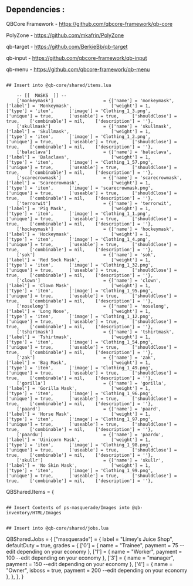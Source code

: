 
## Dependencies :

QBCore Framework - https://github.com/qbcore-framework/qb-core

PolyZone - https://github.com/mkafrin/PolyZone

qb-target - https://github.com/BerkieBb/qb-target

qb-input - https://github.com/qbcore-framework/qb-input

qb-menu - https://github.com/qbcore-framework/qb-menu



```

## Insert into @qb-core/shared/items.lua 

    -- [[  MASKS  ]] --
    ['monkeymask']  				 = {['name'] = 'monkeymask', 				    ['label'] = 'Monkeymask',  	            ['weight'] = 1,  		['type'] = 'item',  	['image'] = 'Clothing_1_3.png',  		['unique'] = true,  	['useable'] = true,  	['shouldClose'] = true,    ['combinable'] = nil, 	['description'] = ''},
    ['skullmask']  					 = {['name'] = 'skullmask', 				    ['label'] = 'Skullmask',  	            ['weight'] = 1,  		['type'] = 'item',  	['image'] = 'Clothing_1_2.png',  		['unique'] = true,  	['useable'] = true,  	['shouldClose'] = true,    ['combinable'] = nil, 	['description'] = ''},
    ['balaclava']  					 = {['name'] = 'balaclava', 				    ['label'] = 'Balaclava',  	            ['weight'] = 1,  		['type'] = 'item',  	['image'] = 'Clothing_1_57.png',  		['unique'] = true,  	['useable'] = true,  	['shouldClose'] = true,    ['combinable'] = nil, 	['description'] = ''},
    ['scarecrowmask']  				 = {['name'] = 'scarecrowmask', 				['label'] = 'Scarecrowmask',  	        ['weight'] = 1,  		['type'] = 'item',  	['image'] = 'scarecrowmask.png',  		['unique'] = true,  	['useable'] = true,  	['shouldClose'] = true,    ['combinable'] = nil, 	['description'] = ''},
    ['terrorwit']  				     = {['name'] = 'terrorwit', 				    ['label'] = 'Pig Mask',  	            ['weight'] = 1,  		['type'] = 'item',  	['image'] = 'Clothing_1_1.png',  		['unique'] = true,  	['useable'] = true,  	['shouldClose'] = true,    ['combinable'] = nil, 	['description'] = ''},
	['hockeymask']  				 = {['name'] = 'hockeymask', 				    ['label'] = 'Hockeymask',  	            ['weight'] = 1,  		['type'] = 'item',  	['image'] = 'Clothing_1_4.png',  		['unique'] = true,  	['useable'] = true,  	['shouldClose'] = true,    ['combinable'] = nil, 	['description'] = ''},
	['sok']  				         = {['name'] = 'sok', 				            ['label'] = 'Red Sock Mask',  	        ['weight'] = 1,  		['type'] = 'item',  	['image'] = 'Clothing_1_32.png',  		['unique'] = true,  	['useable'] = true,  	['shouldClose'] = true,    ['combinable'] = nil, 	['description'] = ''},	
	['clown']  						 = {['name'] = 'clown', 				        ['label'] = 'Clown Mask',  	            ['weight'] = 1,  		['type'] = 'item',  	['image'] = 'Clothing_1_95.png',  		['unique'] = true,  	['useable'] = true,  	['shouldClose'] = true,    ['combinable'] = nil, 	['description'] = ''},
	['noselong']  					 = {['name'] = 'noselong', 				        ['label'] = 'Long Nose',  	            ['weight'] = 1,  		['type'] = 'item',  	['image'] = 'Clothing_1_12.png',  		['unique'] = true,  	['useable'] = true,  	['shouldClose'] = true,    ['combinable'] = nil, 	['description'] = ''},
	['tshirtmask']  				 = {['name'] = 'tshirtmask', 				    ['label'] = 'Tshirtmask',  		        ['weight'] = 1,  		['type'] = 'item',  	['image'] = 'Clothing_1_54.png',  		['unique'] = true,  	['useable'] = true,  	['shouldClose'] = true,    ['combinable'] = nil, 	['description'] = ''},
	['zak']  						 = {['name'] = 'zak', 				            ['label'] = 'Bag Mask',  	            ['weight'] = 1,  		['type'] = 'item',  	['image'] = 'Clothing_1_49.png',  		['unique'] = true,  	['useable'] = true,  	['shouldClose'] = true,    ['combinable'] = nil, 	['description'] = ''},
	['gorilla']  					 = {['name'] = 'gorilla', 				        ['label'] = 'Gorilla Mask',  	        ['weight'] = 1,  		['type'] = 'item',  	['image'] = 'Clothing_1_96.png',  		['unique'] = true,  	['useable'] = true,  	['shouldClose'] = true,    ['combinable'] = nil, 	['description'] = ''},
	['paard']  						 = {['name'] = 'paard', 				        ['label'] = 'Horse Mask',  	            ['weight'] = 1,  		['type'] = 'item',  	['image'] = 'Clothing_1_97.png',  		['unique'] = true,  	['useable'] = true,  	['shouldClose'] = true,    ['combinable'] = nil, 	['description'] = ''},
    ['paardu']  					 = {['name'] = 'paardu', 				        ['label'] = 'Uinicorn Mask',  	        ['weight'] = 1,  		['type'] = 'item',  	['image'] = 'Clothing_1_98.png',  		['unique'] = true,  	['useable'] = true,  	['shouldClose'] = true,    ['combinable'] = nil, 	['description'] = ''},
	['skullr']  					 = {['name'] = 'skullr', 				        ['label'] = 'No Skin Mask',  	        ['weight'] = 1,  		['type'] = 'item',  	['image'] = 'Clothing_1_99.png',  		['unique'] = true,  	['useable'] = true,  	['shouldClose'] = true,    ['combinable'] = nil, 	['description'] = ''},

```
QBShared.Items = {
	

```

## Insert Contents of ps-masquerade/Images into @qb-inventory/HTML/Images


## Insert into @qb-core/shared/jobs.lua 
```
QBShared.Jobs = {
    ["masquerade"] = {
		label = "Limey\'s Juice Shop",
		defaultDuty = true,
		grades = {
            ['0'] = {
                name = "Trainee",
                payment = 75 --edit depending on your economy
            },
			['1'] = {
                name = "Worker",
                payment = 100 --edit depending on your economy
            },
            ['3'] = {
                name = "manager",
                payment = 150 --edit depending on your economy
            },
			['4'] = {
                name = "Owner",
                isboss = true,
                payment = 200 --edit depending on your economy
            },
        },
	},
}		
```
